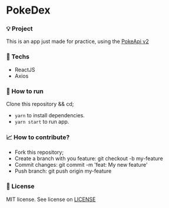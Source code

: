 # PokeDex 

### 💡 Project

This is an app just made for practice, using the [PokeApi v2](https://github.com/PokeAPI/pokeapi)

### 📱 Techs
- ReactJS
- Axios

### 🔨 How to run
Clone this repository && cd;
- `yarn` to install dependencies.
- `yarn start` to run app.

### 📈 How to contribute?
- Fork this repository;
- Create a branch with you feature: git checkout -b my-feature
- Commit changes: git commit -m 'feat: My new feature'
- Push branch: git push origin my-feature

### 📝 License
MIT license. See license on [LICENSE](LICENSE) 

